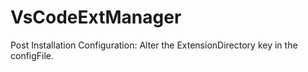 # VsCodeExtManager

Post Installation Configuration:
Alter the ExtensionDirectory key in the configFile.

